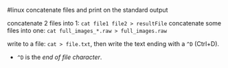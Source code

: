 #linux 
concatenate files and print on the standard output

concatenate 2 files into 1: `cat file1 file2 > resultFile`
concatenate some files into one:   `cat full_images_*.raw > full_images.raw`

write to a file: `cat > file.txt`, then write the text ending with a `^D` (Ctrl+D).
- `^D` is the *end of file character*.
